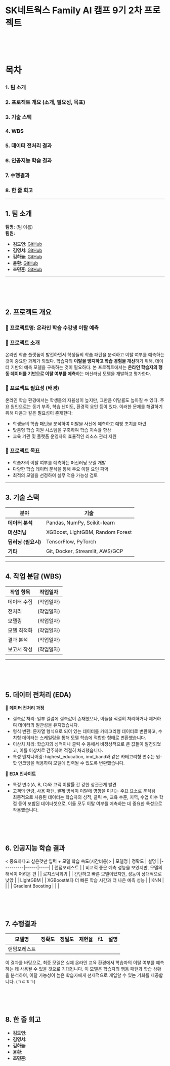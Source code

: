 # SK네트웍스 Family AI 캠프 9기 2차 프로젝트  

<br><br><br>

# 목차
### 1. 팀 소개
### 2. 프로젝트 개요 (소개, 필요성, 목표)
### 3. 기술 스택
### 4. WBS
### 5. 데이터 전처리 결과
### 6. 인공지능 학습 결과
### 7. 수행결과
### 8. 한 줄 회고


---


## 1. 팀 소개  
**팀명:** (팀 이름)  
**팀원:**  
- **김도연**: [GitHub](https://github.com/kimdy158)
- **김영서**: [GitHub](https://github.com/youngsu98)
- **김하늘**: [GitHub](https://github.com/nini12091)
- **윤환**: [GitHub](https://github.com/MNYH)
- **조민훈**: [GitHub](https://github.com/alche22)
 

---
<br><br><br>

## 2. 프로젝트 개요  
### 📌 프로젝트명: 온라인 학습 수강생 이탈 예측  

### 📌 프로젝트 소개  

온라인 학습 플랫폼이 발전하면서 학생들의 학습 패턴을 분석하고 이탈 여부를 예측하는 것이 중요한 과제가 되었다. 학습자의 **이탈을 방지하고 학습 경험을 개선**하기 위해, 데이터 기반의 예측 모델을 구축하는 것이 필요하다. 본 프로젝트에서는 **온라인 학습자의 행동 데이터를 기반으로 이탈 여부를 예측**하는 머신러닝 모델을 개발하고 평가한다.

### 📌 프로젝트 필요성 (배경)  
온라인 학습 환경에서는 학생들의 자율성이 높지만, 그만큼 이탈률도 높아질 수 있다. 주요 원인으로는 동기 부족, 학습 난이도, 환경적 요인 등이 있다. 이러한 문제를 해결하기 위해 다음과 같은 필요성이 존재한다:

- 학생들의 학습 패턴을 분석하여 이탈을 사전에 예측하고 예방 조치를 마련
- 맞춤형 학습 지원 시스템을 구축하여 학습 지속률 향상
- 교육 기관 및 플랫폼 운영자의 효율적인 리소스 관리 지원

### 📌 프로젝트 목표  
- 학습자의 이탈 여부를 예측하는 머신러닝 모델 개발
- 다양한 학습 데이터 분석을 통해 주요 이탈 요인 파악
- 최적의 모델을 선정하여 실무 적용 가능성 검토

---

## 3. 기술 스택  
| 분야 | 기술 |
|------|------|
| **데이터 분석** | Pandas, NumPy, Scikit-learn |
| **머신러닝** | XGBoost, LightGBM, Random Forest |
| **딥러닝 (필요시)** | TensorFlow, PyTorch |
| **기타** | Git, Docker, Streamlit, AWS/GCP |

---

## 4. 작업 분담 (WBS)  
| 작업 항목 | 작업일자 |
|----------|------|
| 데이터 수집 | (작업일자) |
| 전처리 | (작업일자) |
| 모델링 | (작업일자) |
| 모델 최적화 | (작업일자) |
| 결과 분석 | (작업일자) |
| 보고서 작성 | (작업일자) |

---
<br><br><br>

## 5. 데이터 전처리 (EDA)

📌 **데이터 전처리 과정**  
- 결측값 처리: 일부 컬럼에 결측값이 존재했으나, 이들을 적절히 처리하거나 제거하여 데이터의 일관성을 유지했습니다.
- 형식 변환: 문자열 형식으로 되어 있는 데이터를 카테고리형 데이터로 변환하고, 수치형 데이터는 스케일링을 통해 모델 학습에 적합한 형태로 변환했습니다.
- 이상치 처리: 학습자의 성적이나 클릭 수 등에서 비정상적으로 큰 값들이 발견되었고, 이를 이상치로 간주하여 적절히 처리했습니다.
- 특성 엔지니어링: highest_education, imd_band와 같은 카테고리형 변수는 원-핫 인코딩을 적용하여 모델에 입력될 수 있도록 변환했습니다.

📌 **EDA 인사이트**  
- 특정 변수(A, B, C)와 고객 이탈률 간 강한 상관관계 발견  
- 고객의 연령, 사용 패턴, 결제 방식이 이탈에 영향을 미치는 주요 요소로 분석됨  
최종적으로 사용된 데이터는 학습자의 성적, 클릭 수, 교육 수준, 지역, 수업 이수 학점 등이 포함된 데이터셋으로, 이들 모두 이탈 여부를 예측하는 데 중요한 특성으로 작용했습니다.

<br><br><br>

## 6. 인공지능 학습 결과
< 중요하다고 싶은것만 입력 + 모델 학습 속도(시간비용)>
| 모델명 | 정확도 | 설명 |
|----------|------|-----|
| 랜덤포레스트 |  | 비교적 좋은 예측 성능을 보였지만, 모델의 해석이 어려운 편 |
| 로지스틱회귀 |  | 간단하고 빠른 모델이었지만, 성능이 상대적으로 낮았 |
| LightGBM |  | XGBoost보다 더 빠른 학습 시간과 더 나은 예측 성능 |
| KNN |  |  |
| Gradient Boosting |  |  |

<br><br><br>

## 7. 수행결과

| 모델명 | 정확도 | 정밀도 | 재현율 | f1 | 설명 |
|----------|------|------|-----|------|------|
| 랜덤포레스트 |  |  |   |  | |

이 결과를 바탕으로, 최종 모델은 실제 온라인 교육 환경에서 학습자의 이탈 여부를 예측하는 데 사용될 수 있을 것으로 기대됩니다. 이 모델은 학습자의 행동 패턴과 학습 상황을 분석하여, 이탈 가능성이 높은 학습자에게 선제적으로 개입할 수 있는 기회를 제공합니다.
(ㄱㄷㅎㄱ)

<br><br><br>

## 8. 한 줄 회고
- **김도연**: 
- **김영서**: 
- **김하늘**: 
- **윤환**: 
- **조민훈**: 
